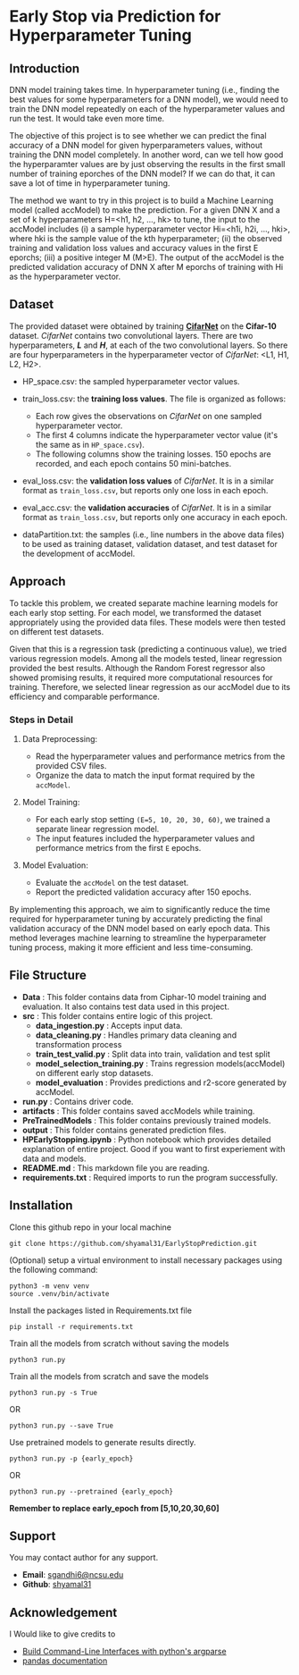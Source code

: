 # Early Stop via Prediction for Hyperparameter Tuning
## Introduction

DNN model training takes time. In hyperparameter tuning (i.e., finding the best values for some hyperparameters for a DNN model), we would need to train the DNN model repeatedly on each of the hyperparameter values and run the test. It would take even more time.

The objective of this project is to see whether we can predict the final accuracy of a DNN model for given hyperparameters values, without training the DNN model completely. In another word, can we tell how good the hyperparamter values are by just observing the results in the first small number of training eporches of the DNN model? If we can do that, it can save a lot of time in hyperparameter tuning. 
 
The method we want to try in this project is to build a Machine Learning model (called accModel) to make the prediction. For a given DNN X and a set of k hyperparameters H=<h1, h2, ..., hk> to tune, the input to the accModel includes (i) a sample hyperparameter vector Hi=<h1i, h2i, ..., hki>, where hki is the sample value of the kth hyperparameter; (ii) the observed training and validation loss values and accuracy values in the first E eporchs; (iii) a positive integer M (M>E). The output of the accModel is the predicted validation accuracy of DNN X after M eporchs of training with Hi as the hyperparameter vector. 

## Dataset

The provided dataset were obtained by training **<u>CifarNet</u>** on the **Cifar-10** dataset. *CifarNet* contains two convolutional layers. There are two hyperparameters, ***L*** and ***H***, at each of the two convolutional layers. So there are four hyperparameters in the hyperparameter vector of *CifarNet*: <L1, H1, L2, H2>. 

* HP_space.csv: the sampled hyperparameter vector values. 

* train_loss.csv: the **training loss values**. The file is organized as follows:

  - Each row gives the observations on *CifarNet* on one sampled hyperparameter vector.  
  - The first 4 columns indicate the hyperparameter vector value (it's the same as in `HP_space.csv`). 
  - The following columns show the training losses. 150 epochs are recorded, and each epoch contains 50 mini-batches.

* eval_loss.csv: the **validation loss values** of *CifarNet*. It is in a similar format as `train_loss.csv`, but reports only one loss in each epoch.

* eval_acc.csv: the **validation accuracies** of *CifarNet*. It is in a similar format as `train_loss.csv`, but reports only one accuracy in each epoch.

* dataPartition.txt: the samples (i.e., line numbers in the above data files) to be used as training dataset, validation dataset, and test dataset for the development of accModel.

## Approach

To tackle this problem, we created separate machine learning models for each early stop setting. For each model, we transformed the dataset appropriately using the provided data files. These models were then tested on different test datasets.

Given that this is a regression task (predicting a continuous value), we tried various regression models. Among all the models tested, linear regression provided the best results. Although the Random Forest regressor also showed promising results, it required more computational resources for training. Therefore, we selected linear regression as our accModel due to its efficiency and comparable performance.

### Steps in Detail

1. Data Preprocessing: 
    - Read the hyperparameter values and performance metrics from the provided CSV files.
    - Organize the data to match the input format required by the `accModel`.

2. Model Training: 
    - For each early stop setting `(E=5, 10, 20, 30, 60)`, we trained a separate linear regression model.
    - The input features included the hyperparameter values and performance metrics from the first `E` epochs.

3. Model Evaluation: 
    - Evaluate the `accModel` on the test dataset.
    - Report the predicted validation accuracy after 150 epochs.

By implementing this approach, we aim to significantly reduce the time required for hyperparameter tuning by accurately predicting the final validation accuracy of the DNN model based on early epoch data. This method leverages machine learning to streamline the hyperparameter tuning process, making it more efficient and less time-consuming.

## File Structure
- **Data** : This folder contains data from Ciphar-10 model training and evaluation. It also contains test data used in this project.
- **src** : This folder contains entire logic of this project.
    - **data_ingestion.py** : Accepts input data.
    - **data_cleaning.py** : Handles primary data cleaning and transformation process
    - **train_test_valid.py** : Split data into train, validation and test split
    - **model_selection_training.py** : Trains regression models(accModel) on different early stop datasets.
    - **model_evaluation** : Provides predictions and r2-score generated by accModel.
- **run.py** : Contains driver code.
- **artifacts** : This folder contains saved accModels while training.
- **PreTrainedModels** : This folder contains previously trained models.
- **output** : This folder contains generated prediction files.
- **HPEarlyStopping.ipynb** : Python notebook which provides detailed explanation of entire project. Good if you want to first experiement with data and models.
- **README.md** : This markdown file you are reading.
- **requirements.txt** : Required imports to run the program successfully.


## Installation
Clone this github repo in your local machine
```commandline
git clone https://github.com/shyamal31/EarlyStopPrediction.git
```
(Optional) setup a virtual environment to install necessary packages using the following command:
``` commandline
python3 -m venv venv
source .venv/bin/activate
```
Install the packages listed in Requirements.txt file
```shell
pip install -r requirements.txt
```
Train all the models from scratch without saving the models
```shell
python3 run.py 
```
Train all the models from scratch and save the models
```shell
python3 run.py -s True
```
OR
```shell
python3 run.py --save True
```
Use pretrained models to generate results directly. 
```shell
python3 run.py -p {early_epoch}
```
OR
```shell
python3 run.py --pretrained {early_epoch}
```
**Remember to replace early_epoch from [5,10,20,30,60]**


## Support
You may contact author for any support.
* __Email__: [sgandhi6@ncsu.edu](mailto:sgandhi6@ncsu.edu?subject=%20Algorithm%20Query)
* __Github__: [shyamal31](https://github.com/shyamal31)

## Acknowledgement 
I Would like to give credits to 
* [Build Command-Line Interfaces with python's argparse](https://realpython.com/command-line-interfaces-python-argparse/)
* [pandas documentation](https://pandas.pydata.org/docs/)
